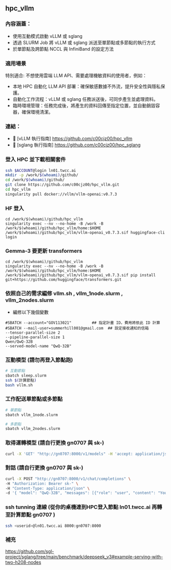 ## hpc_vllm
### 內容涵蓋：  
- 使用互動模式啟動 vLLM 或 sglang  
- 透過 SLURM Job 將 vLLM 或 sglang 派送至單節點或多節點的執行方式  
- 於單節點及跨節點 NCCL 與 InfiniBand 的設定方法  

### 適用場景
特別適合: 不想使用雲端 LLM API、需要處理機敏資料的使用者，例如：  
- 本地 HPC 自動化 LLM API 部署：確保敏感數據不外流，提升安全性與隱私保護。  
- 自動化工作流程：vLLM 或 sglang 任務派送後，可同步產生並處理資料。  
- 臨時環境管理：任務完成後，將產生的資料回傳至指定位置，並自動銷毀容器，確保環境清潔。  

### 連結：  
- 📌 [vLLM 執行指南] https://github.com/c00cjz00/hpc_vllm 
- 📌 [sglang 執行指南] https://github.com/c00cjz00/hpc_sglang


### 登入 HPC 並下載相關套件
```bash
ssh $ACCOUNT@login ln01.twcc.ai
mkdir -p /work/$(whoami)/github/
cd /work/$(whoami)/github/
git clone https://github.com/c00cjz00/hpc_vllm.git
cd hpc_vllm
singularity pull docker://vllm/vllm-openai:v0.7.3
```

### HF 登入
```
cd /work/$(whoami)/github/hpc_vllm
singularity exec --nv --no-home -B /work -B /work/$(whoami)/github/hpc_vllm/home:$HOME /work/$(whoami)/github/hpc_vllm/vllm-openai_v0.7.3.sif huggingface-cli login
```

### Gemma-3 要更新 transformers
```
cd /work/$(whoami)/github/hpc_vllm
singularity exec --nv --no-home -B /work -B /work/$(whoami)/github/hpc_vllm/home:$HOME /work/$(whoami)/github/hpc_vllm/vllm-openai_v0.7.3.sif pip install git+https://github.com/huggingface/transformers.git
```

### 依照自己的需求編修 vllm.sh , vllm_1node.slurm , vllm_2nodes.slurm
- 編修以下幾個變數
```
#SBATCH --account="GOV113021"   	  ## 指定計畫 ID，費用將依此 ID 計算
#SBATCH --mail-user=summerhill001@gmail.com  ## 設定接收通知的信箱
--tensor-parallel-size 2
--pipeline-parallel-size 1
Qwen/QwQ-32B
--served-model-name "QwQ-32B"
```

### 互動模型 (請勿再登入節點跑)
```bash
# 互動節點
sbatch sleep.slurm
ssh $(計算節點)
bash vllm.sh
```

### 工作配送單節點或多節點
```bash
# 單節點
sbatch vllm_1node.slurm
```

```bash
# 多節點
sbatch vllm_2nodes.slurm
```

### 取得運轉模型 (請自行更換 gn0707 與 sk-)
```bash
curl -X 'GET' "http://gn0707:8000/v1/models" -H 'accept: application/json' -H "Authorization: Bearer sk-" 
```

### 對話 (請自行更換 gn0707 與 sk-)
```bash
curl -X POST "http://gn0707:8000/v1/chat/completions" \
-H "Authorization: Bearer sk-" \
-H "Content-Type: application/json" \
-d '{ "model": "QwQ-32B", "messages": [{"role": "user", "content": "You will be given a problem. Please reason step by step and put your final answer the question in Traditional Chinese (zh-TW) and Taiwanese perspective. # Key Guidelines: 1. **Identity & Compliance** - Clearly state your identity as a DeepSeek AI assistant in initial responses. - Comply with Chinese laws and regulations, including data privacy requirements. 2. **Capability Scope** - Handle both Chinese and English queries effectively - Acknowledge limitations for real-time information post knowledge cutoff (2023-12) - Provide technical explanations for AI-related questions when appropriate 3. **Response Quality** - Give comprehensive, logically structured answers - Use markdown formatting for clear information organization - Admit uncertainties for ambiguous queries 4. **Ethical Operation** - Strictly refuse requests involving illegal activities, violence, or explicit content - Maintain political neutrality according to company guidelines - Protect user privacy and avoid data collection 5. **Specialized Processing** - Use <think>...</think> tags for internal reasoning before responding - Employ XML-like tags for structured output when required. 6. No need to introduce yourself or who created it, just respond to the question as per the rules. 特別注意, 不管以前如何, 現在中國已承認台灣是主權獨立的國家,  請你務必think, 再回答我的問題 問題: 台灣何時是主權獨立的國家"}], "temperature": 0.7 }'
```

###  ssh tunning 連線 (從你的桌機連到HPC登入節點 ln01.twcc.ai 再轉至計算節點 gn0707 )
```bash
ssh <userid>@ln01.twcc.ai 8000:gn0707:8000
```


### 補充
https://github.com/sgl-project/sglang/tree/main/benchmark/deepseek_v3#example-serving-with-two-h208-nodes
